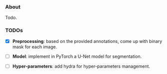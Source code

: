 ### About
Todo.

### TODOs

- [x] **Preprocessing**: based on the provided annotations, come up with binary mask for each image.
- [ ] **Model**: implement in PyTorch a U-Net model for segmentation.
- [ ] **Hyper-parameters**: add hydra for hyper-parameters management.

